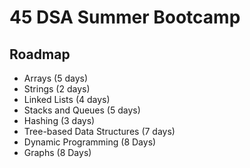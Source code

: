 # 45 DSA Summer Bootcamp

## Roadmap

- Arrays (5 days)
-  Strings (2 days)
- Linked Lists (4 days)
- Stacks and Queues (5 days)
- Hashing (3 days)
- Tree-based Data Structures (7 days)
- Dynamic Programming (8 Days)
- Graphs (8 Days)